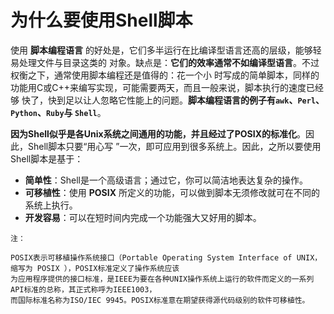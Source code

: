 为什么要使用Shell脚本
===================================================================================
使用 **脚本编程语言** 的好处是，它们多半运行在比编译型语言还高的层级，能够轻易处理文件与目录这类的
对象。缺点是：**它们的效率通常不如编译型语言**。不过权衡之下，通常使用脚本编程还是值得的：花一个小
时写成的简单脚本，同样的功能用C或C++来编写实现，可能需要两天，而且一般来说，脚本执行的速度已经够
快了，快到足以让人忽略它性能上的问题。**脚本编程语言的例子有`awk`、`Perl`、`Python`、`Ruby`与
`Shell`**。

**因为Shell似乎是各Unix系统之间通用的功能，并且经过了POSIX的标准化**。因此，Shell脚本只要“用心写
”一次，即可应用到很多系统上。因此，之所以要使用Shell脚本是基于：
+ **简单性**：Shell是一个高级语言；通过它，你可以简洁地表达复杂的操作。
+ **可移植性**：使用 **POSIX** 所定义的功能，可以做到脚本无须修改就可在不同的系统上执行。
+ **开发容易**：可以在短时间内完成一个功能强大又好用的脚本。

```
注：

POSIX表示可移植操作系统接口（Portable Operating System Interface of UNIX，缩写为 POSIX ），POSIX标准定义了操作系统应该
为应用程序提供的接口标准，是IEEE为要在各种UNIX操作系统上运行的软件而定义的一系列API标准的总称，其正式称呼为IEEE1003，
而国际标准名称为ISO/IEC 9945。POSIX标准意在期望获得源代码级别的软件可移植性。
```
